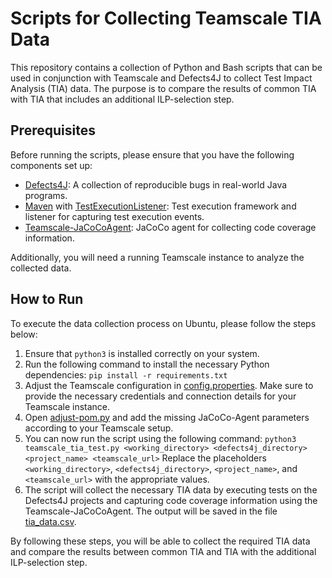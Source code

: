 # Scripts for Collecting Teamscale TIA Data

This repository contains a collection of Python and Bash scripts that can be used in conjunction with Teamscale and Defects4J to collect Test Impact Analysis (TIA) data. The purpose is to compare the results of common TIA with TIA that includes an additional ILP-selection step.


## Prerequisites

Before running the scripts, please ensure that you have the following components set up:

- [Defects4J](https://github.com/rjust/defects4j): A collection of reproducible bugs in real-world Java programs.
- [Maven](https://maven.apache.org/) with [TestExecutionListener](https://github.com/Raphael-N/TestwiseExecutionListener): Test execution framework and listener for capturing test execution events.
- [Teamscale-JaCoCoAgent](https://github.com/cqse/teamscale-jacoco-agent): JaCoCo agent for collecting code coverage information.

Additionally, you will need a running Teamscale instance to analyze the collected data.

## How to Run

To execute the data collection process on Ubuntu, please follow the steps below:

1. Ensure that `python3` is installed correctly on your system.
2. Run the following command to install the necessary Python dependencies: `pip install -r requirements.txt`
3. Adjust the Teamscale configuration in [config.properties](config.properties). Make sure to provide the necessary credentials and connection details for your Teamscale instance.
4. Open [adjust-pom.py](adjust-pom.py) and add the missing JaCoCo-Agent parameters according to your Teamscale setup.
5. You can now run the script using the following command: `python3 teamscale_tia_test.py <working_directory> <defects4j_directory> <project_name> <teamscale_url>`
   Replace the placeholders `<working_directory>`, `<defects4j_directory>`, `<project_name>`, and `<teamscale_url>` with the appropriate values.
6. The script will collect the necessary TIA data by executing tests on the Defects4J projects and capturing code coverage information using the Teamscale-JaCoCoAgent. The output will be saved in the file [tia_data.csv](tia_data.csv).

By following these steps, you will be able to collect the required TIA data and compare the results between common TIA and TIA with the additional ILP-selection step.


